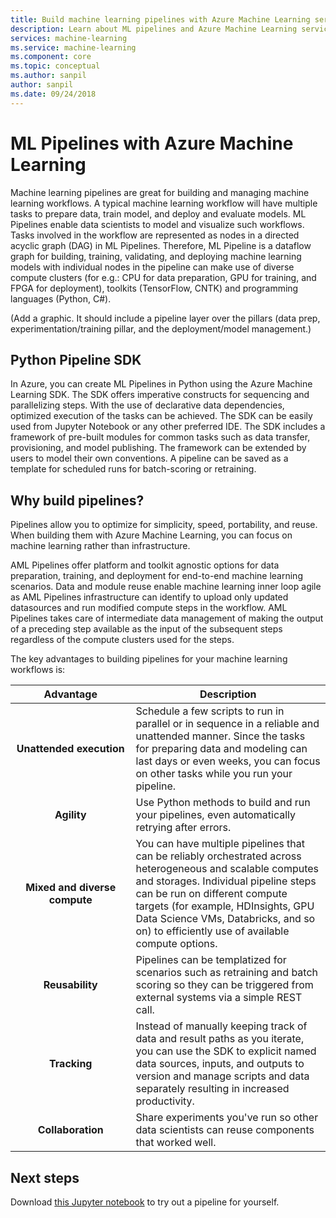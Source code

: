 ```yaml
---
title: Build machine learning pipelines with Azure Machine Learning service
description: Learn about ML pipelines and Azure Machine Learning service. 
services: machine-learning
ms.service: machine-learning
ms.component: core
ms.topic: conceptual
ms.author: sanpil
author: sanpil
ms.date: 09/24/2018
---
```


# ML Pipelines with Azure Machine Learning

Machine learning pipelines are great for building and managing machine learning workflows. A typical machine learning workflow will have multiple tasks to prepare data, train model, and deploy and evaluate models. ML Pipelines enable data scientists to model and visualize such workflows. Tasks involved in the workflow are represented as nodes in a directed acyclic graph (DAG) in ML Pipelines. Therefore, ML Pipeline is a dataflow graph for building, training, validating, and deploying machine learning models with individual nodes in the pipeline can make use of diverse compute clusters (for e.g.: CPU for data preparation, GPU for training, and FPGA for deployment), toolkits (TensorFlow, CNTK) and programming languages (Python, C#).

(Add a graphic. It should include a pipeline layer over the  pillars (data prep, experimentation/training pillar, and the deployment/model management.)

## Python Pipeline SDK
In Azure, you can create ML Pipelines in Python using the Azure Machine Learning SDK. The SDK offers imperative constructs for sequencing and parallelizing steps. With the use of declarative data dependencies, optimized execution of the tasks can be achieved. The SDK can be easily used from Jupyter Notebook or any other preferred IDE. The SDK includes a framework of pre-built modules for common tasks such as data transfer, provisioning, and model publishing. The framework can be extended by users to model their own conventions. A pipeline can be saved as a template for scheduled runs for batch-scoring or retraining.

## Why build pipelines?

Pipelines allow you to optimize for simplicity, speed, portability, and reuse. When building them with Azure Machine Learning, you can focus on machine learning rather than infrastructure.

AML Pipelines offer platform and toolkit agnostic options for data preparation, training, and deployment for end-to-end machine learning scenarios. Data and module reuse enable machine learning inner loop agile as AML Pipelines infrastructure can identify to upload only updated datasources and run modified compute steps in the workflow. AML Pipelines takes care of intermediate data management of making the output of a preceding step available as the input of the subsequent steps regardless of the compute clusters used for the steps.

The key advantages to building pipelines for your machine learning workflows is:

|Advantage|Description|
|:-------:|-----------|
|**Unattended&nbsp;execution**|Schedule a few scripts to run in parallel or in sequence in a reliable and unattended manner. Since the tasks for preparing data and modeling can last days or even weeks, you can focus on other tasks while you run your pipeline. |
|**Agility**|Use Python methods to build and run your pipelines, even automatically retrying after errors.|
|**Mixed and diverse compute**|You can have multiple pipelines that can be reliably orchestrated across heterogeneous and scalable computes and storages. Individual pipeline steps can be run on different compute targets (for example, HDInsights, GPU Data Science VMs, Databricks, and so on) to efficiently use of available compute options.|
|**Reusability**|Pipelines can be templatized for scenarios such as retraining and batch scoring so they can be triggered from external systems via a simple REST call.|
|**Tracking**|Instead of manually keeping track of data and result paths as you iterate, you can use the SDK to explicit named data sources, inputs, and outputs to version and manage scripts and data separately resulting in increased productivity.|
|**Collaboration**|Share experiments you've run so other data scientists can reuse components that worked well.|



## Next steps

Download [this Jupyter notebook](https://aka.ms/aml-notebook-train) to try out a pipeline for yourself. 

